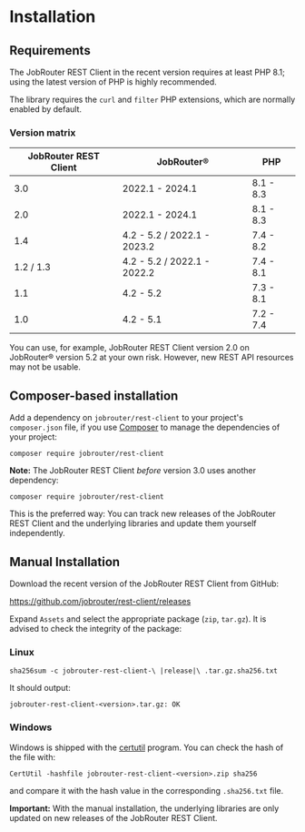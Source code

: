 # Installation

## Requirements

The JobRouter REST Client in the recent version requires at least PHP 8.1;
using the latest version of PHP is highly recommended.

The library requires the `curl` and `filter` PHP extensions, which are normally
enabled by default.

### Version matrix

| JobRouter REST Client | JobRouter®                  | PHP       |
|-----------------------|-----------------------------|-----------|
| 3.0                   | 2022.1 - 2024.1             | 8.1 - 8.3 |
| 2.0                   | 2022.1 - 2024.1             | 8.1 - 8.3 |
| 1.4                   | 4.2 - 5.2 / 2022.1 - 2023.2 | 7.4 - 8.2 |
| 1.2 / 1.3             | 4.2 - 5.2 / 2022.1 - 2022.2 | 7.4 - 8.1 |
| 1.1                   | 4.2 - 5.2                   | 7.3 - 8.1 |
| 1.0                   | 4.2 - 5.1                   | 7.2 - 7.4 |

You can use, for example, JobRouter REST Client version 2.0 on JobRouter® version
5.2 at your own risk. However, new REST API resources may not be usable.


## Composer-based installation

Add a dependency on `jobrouter/rest-client` to your project's
`composer.json` file, if you use [Composer](https://getcomposer.org/) to
manage the dependencies of your project:

```shell
composer require jobrouter/rest-client
```

**Note:** The JobRouter REST Client *before* version 3.0 uses another dependency:

```shell
composer require jobrouter/rest-client
```

This is the preferred way: You can track new releases of the JobRouter REST Client
and the underlying libraries and update them yourself independently.


## Manual Installation

Download the recent version of the JobRouter REST Client from GitHub:

https://github.com/jobrouter/rest-client/releases

Expand `Assets` and select the appropriate package (`zip`, `tar.gz`).
It is advised to check the integrity of the package:

### Linux

```shell
sha256sum -c jobrouter-rest-client-\ |release|\ .tar.gz.sha256.txt
```

It should output:

```text
jobrouter-rest-client-<version>.tar.gz: OK
```


### Windows

Windows is shipped with the
[certutil](https://docs.microsoft.com/en-us/windows-server/administration/windows-commands/certutil)
program. You can check the hash of the file with:

```shell
CertUtil -hashfile jobrouter-rest-client-<version>.zip sha256
```

and compare it with the hash value in the corresponding
`.sha256.txt` file.

**Important:**
With the manual installation, the underlying libraries are only updated on new
releases of the JobRouter REST Client.
